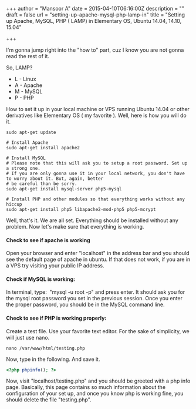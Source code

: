+++
author = "Mansoor A"
date = 2015-04-10T06:16:00Z
description = ""
draft = false
url = "setting-up-apache-mysql-php-lamp-in"
title = "Setting up Apache, MySQL, PHP ( LAMP) in Elementary OS, Ubuntu 14.04, 14.10, 15.04"

+++


I'm gonna jump right into the "how to" part, cuz I know you are not gonna read the rest of it.</p> 


So, LAMP?

 - L - Linux
 - A - Apache
 - M - MySQL
 - P - PHP


How to set it up in your local machine or VPS running Ubuntu 14.04 or other derivatives like Elementary OS ( my favorite ). Well, here is how you will do it.
  
```shell
sudo apt-get update

# Install Apache
sudo apt-get install apache2

# Install MySQL
# Please note that this will ask you to setup a root password. Set up a strong one. 
# If you are only gonna use it in your local network, you don't have to worry about it. But, again, better
# be careful than be sorry.
sudo apt-get install mysql-server php5-mysql

# Install PHP and other modules so that everything works without any hiccup
sudo apt-get install php5 libapache2-mod-php5 php5-mcrypt

```
      
Well, that's it. We are all set. Everything should be installed without any problem. Now let's make sure that everything is working.


#### Check to see if apache is working
Open your browser and enter "localhost" in the address bar and you should see the default page of apache in ubuntu. If that does not work, if you are in a VPS try visiting your public IP address.

#### Check if MySQL is working:
In terminal, type:  "mysql -u root -p" and press enter. It should ask you for the mysql root password you set in the previous session. Once you enter the proper password, you should be in the MySQL command line.

#### Check to see if PHP is working properly:

Create a test file. Use your favorite text editor. For the sake of simplicity, we will just use nano.
    
```shell
nano /var/www/html/testing.php
```
    
Now, type in the following. And save it.
```php      
<?php phpinfo(); ?>
```

Now, visit "localhost/testing.php" and you should be greeted with a php info page. Basically, this page contains so much information about the configuration of your set up, and once you know php is working fine, you should delete the file "testing.php".

